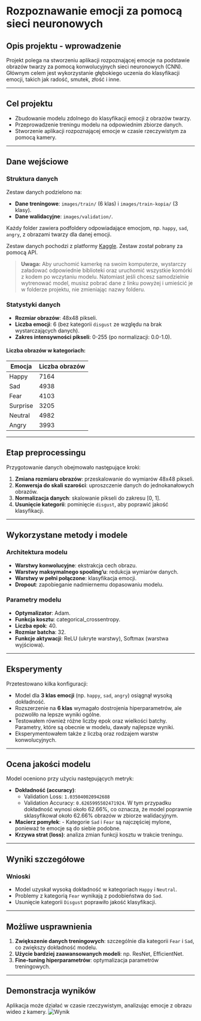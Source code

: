 # Rozpoznawanie emocji za pomocą sieci neuronowych

## Opis projektu - wprowadzenie

Projekt polega na stworzeniu aplikacji rozpoznającej emocje na podstawie obrazów twarzy za pomocą konwolucyjnych sieci neuronowych (CNN). Głównym celem jest wykorzystanie głębokiego uczenia do klasyfikacji emocji, takich jak radość, smutek, złość i inne.

---

## Cel projektu

- Zbudowanie modelu zdolnego do klasyfikacji emocji z obrazów twarzy.
- Przeprowadzenie treningu modelu na odpowiednim zbiorze danych.
- Stworzenie aplikacji rozpoznającej emocje w czasie rzeczywistym za pomocą kamery.

---

## Dane wejściowe

### Struktura danych
Zestaw danych podzielono na:
- **Dane treningowe**: `images/train/` (6 klas) i `images/train-kopia/` (3 klasy).
- **Dane walidacyjne**: `images/validation/`.

Każdy folder zawiera podfoldery odpowiadające emocjom, np. `happy`, `sad`, `angry`, z obrazami twarzy dla danej emocji.

Zestaw danych pochodzi z platformy [Kaggle](https://www.kaggle.com/code/jonathanoheix/face-expression-recognition-with-deep-learning/input).
Zestaw został pobrany za pomocą API.

> **Uwaga:** Aby uruchomić kamerkę na swoim komputerze, wystarczy załadować odpowiednie biblioteki oraz uruchomić wszystkie komórki z kodem po wczytaniu modelu. Natomiast jeśli chcesz samodzielnie wytrenować model, musisz pobrać dane z linku powyżej i umieścić je w folderze projektu, nie zmieniając nazwy folderu.


### Statystyki danych
- **Rozmiar obrazów**: 48x48 pikseli.
- **Liczba emocji**: 6 (bez kategorii `disgust` ze względu na brak wystarczających danych).
- **Zakres intensywności pikseli**: 0-255 (po normalizacji: 0.0-1.0).

#### Liczba obrazów w kategoriach:
| Emocja   | Liczba obrazów |
|----------|----------------|
| Happy    | 7164           |
| Sad      | 4938           |
| Fear     | 4103           |
| Surprise | 3205           |
| Neutral  | 4982           |
| Angry    | 3993           |

---

## Etap preprocessingu

Przygotowanie danych obejmowało następujące kroki:
1. **Zmiana rozmiaru obrazów**: przeskalowanie do wymiarów 48x48 pikseli.
2. **Konwersja do skali szarości**: uproszczenie danych do jednokanałowych obrazów.
3. **Normalizacja danych**: skalowanie pikseli do zakresu [0, 1].
4. **Usunięcie kategorii**: pominięcie `disgust`, aby poprawić jakość klasyfikacji.

---

## Wykorzystane metody i modele

### Architektura modelu
- **Warstwy konwolucyjne**: ekstrakcja cech obrazu.
- **Warstwy maksymalnego spooling’u**: redukcja wymiarów danych.
- **Warstwy w pełni połączone**: klasyfikacja emocji.
- **Dropout**: zapobieganie nadmiernemu dopasowaniu modelu.

### Parametry modelu
- **Optymalizator**: Adam.
- **Funkcja kosztu**: categorical_crossentropy.
- **Liczba epok**: 40.
- **Rozmiar batcha**: 32.
- **Funkcje aktywacji**: ReLU (ukryte warstwy), Softmax (warstwa wyjściowa).

---

## Eksperymenty

Przetestowano kilka konfiguracji:
- Model dla **3 klas emocji** (np. `happy`, `sad`, `angry`) osiągnął wysoką dokładność.
- Rozszerzenie na **6 klas** wymagało dostrojenia hiperparametrów, ale pozwoliło na lepsze wyniki ogólne.
- Testowałem również różne liczby epok oraz wielkości batchy. Parametry, które są obecnie w modelu, dawały najlepsze wyniki.
- Eksperymentowałem także z liczbą oraz rodzajem warstw konwolucyjnych.
---

## Ocena jakości modelu

Model oceniono przy użyciu następujących metryk:
- **Dokładność (accuracy)**: 
  - Validation Loss: `1.035040020942688`
  - Validation Accuracy: `0.6265995502471924`.
  W tym przypadku dokładność wynosi około 62.66%, co oznacza, że model poprawnie sklasyfikował około 62.66% obrazów w zbiorze walidacyjnym.
- **Macierz pomyłek**: - Kategorie `Sad` i `Fear` są najczęściej mylone, ponieważ te emocje są do siebie podobne.
- **Krzywa strat (loss)**: analiza zmian funkcji kosztu w trakcie treningu.

---

## Wyniki szczegółowe

### Wnioski
- Model uzyskał wysoką dokładność w kategoriach `Happy` i `Neutral`.
- Problemy z kategorią `Fear` wynikają z podobieństwa do `Sad`.
- Usunięcie kategorii `Disgust` poprawiło jakość klasyfikacji.

---

## Możliwe usprawnienia

1. **Zwiększenie danych treningowych**: szczególnie dla kategorii `Fear` i `Sad`, co zwiększy dokładność modelu.
2. **Użycie bardziej zaawansowanych modeli**: np. ResNet, EfficientNet.
3. **Fine-tuning hiperparametrów**: optymalizacja parametrów treningowych.

---

## Demonstracja wyników
Aplikacja może działać w czasie rzeczywistym, analizując emocje z obrazu wideo z kamery.
![Wynik](pokaz-dziaania.gif)
